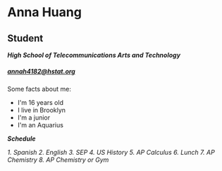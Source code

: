 # **Anna Huang**
## Student
_**High School of Telecommunications Arts and Technology**_
##### annah4182@hstat.org


Some facts about me:
* I'm 16 years old
* I live in Brooklyn
* I'm a junior
* I'm an Aquarius

**_Schedule_**

_1. Spanish_
_2. English_
_3. SEP_
_4. US History_
_5. AP Calculus_
_6. Lunch_
_7. AP Chemistry_
_8. AP Chemistry or Gym_
